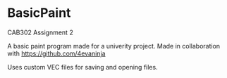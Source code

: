 # BasicPaint
CAB302 Assignment 2

A basic paint program made for a univerity project.
Made in collaboration with https://github.com/4evaninja

Uses custom VEC files for saving and opening files.
